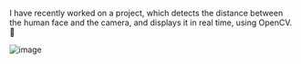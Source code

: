I have recently worked on a project, which detects the distance between the human face and the camera, and displays it in real time, using OpenCV. 🚀

![image](https://github.com/user-attachments/assets/1c3e5474-b5d8-4a4c-987d-04fc770ef8d4)
